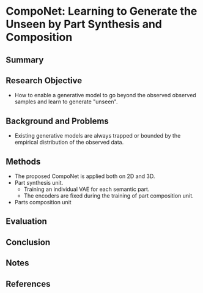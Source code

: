 # CompoNet: Learning to Generate the Unseen by Part Synthesis and Composition

## Summary

## Research Objective
- How to enable a generative model to go beyond the observed observed samples and learn to generate "unseen".
## Background and Problems
- Existing generative models are always trapped or bounded by the empirical distribution of the observed data.
## Methods
- The proposed CompoNet is applied both on 2D and 3D.
- Part synthesis unit.
	- Training an individual VAE for each semantic part.
	- The encoders are fixed during the training of part composition unit.
- Parts composition unit
## Evaluation

## Conclusion

## Notes

## References
<!--stackedit_data:
eyJoaXN0b3J5IjpbNTYxMzMxNDI0LC01MTA2MTUwNTYsNzMwOT
k4MTE2XX0=
-->